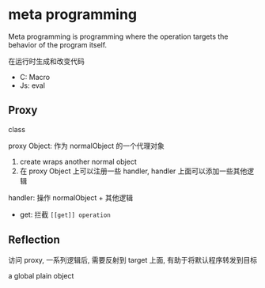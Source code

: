 # meta programming

Meta programming is programming where the operation targets the behavior of the program itself.

在运行时生成和改变代码

- C: Macro
- Js: eval

## Proxy

class

proxy Object: 作为 normalObject 的一个代理对象

1. create wraps another normal object
2. 在 proxy Object 上可以注册一些 handler, handler 上面可以添加一些其他逻辑

handler: 操作 normalObject + 其他逻辑

- get: 拦截 `[[get]] operation`

## Reflection

访问 proxy, 一系列逻辑后, 需要反射到 target 上面, 有助于将默认程序转发到目标

a global plain object